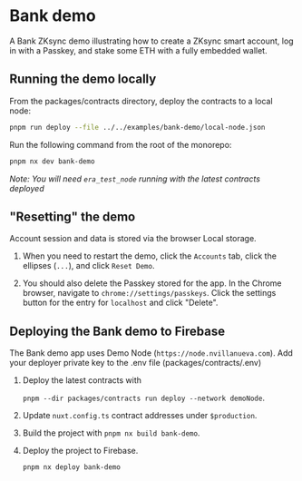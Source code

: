 # Bank demo

A Bank ZKsync demo illustrating how to create a ZKsync smart account, log in
with a Passkey, and stake some ETH with a fully embedded wallet.

## Running the demo locally

From the packages/contracts directory, deploy the contracts to a local node:

```bash
pnpm run deploy --file ../../examples/bank-demo/local-node.json
```

Run the following command from the root of the monorepo:

```bash
pnpm nx dev bank-demo
```

_Note: You will need `era_test_node` running with the latest contracts deployed_

## "Resetting" the demo

Account session and data is stored via the browser Local storage.

1. When you need to restart the demo, click the `Accounts` tab, click the
   ellipses (`...`), and click `Reset Demo`.

2. You should also delete the Passkey stored for the app. In the Chrome browser,
   navigate to `chrome://settings/passkeys`. Click the settings button for the
   entry for `localhost` and click "Delete".

## Deploying the Bank demo to Firebase

The Bank demo app uses Demo Node (`https://node.nvillanueva.com`). Add your
deployer private key to the .env file (packages/contracts/.env)

1. Deploy the latest contracts with

   `pnpm --dir packages/contracts run deploy --network demoNode`.

2. Update `nuxt.config.ts` contract addresses under `$production`.

3. Build the project with `pnpm nx build bank-demo`.

4. Deploy the project to Firebase.

   ```bash
   pnpm nx deploy bank-demo
   ```
